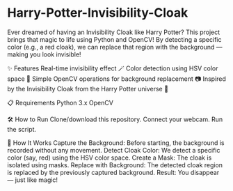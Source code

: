 # Harry-Potter-Invisibility-Cloak
Ever dreamed of having an Invisibility Cloak like Harry Potter?
This project brings that magic to life using Python and OpenCV!
By detecting a specific color (e.g., a red cloak), we can replace that region with the background — making you look invisible!

✨ Features
Real-time invisibility effect 🪄
Color detection using HSV color space 🎨
Simple OpenCV operations for background replacement 📷
Inspired by the Invisibility Cloak from the Harry Potter universe 🧥

📋 Requirements
Python 3.x
OpenCV

🛠️ How to Run
Clone/download this repository.
Connect your webcam.
Run the script.

🎯 How It Works
Capture the Background: Before starting, the background is recorded without any movement.
Detect Cloak Color: We detect a specific color (say, red) using the HSV color space.
Create a Mask: The cloak is isolated using masks.
Replace with Background: The detected cloak region is replaced by the previously captured background.
Result: You disappear — just like magic!

